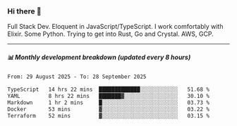 ### Hi there 👋

Full Stack Dev. Eloquent in JavaScript/TypeScript. I work comfortably with Elixir. Some Python. Trying to get into Rust, Go and Crystal. AWS, GCP.

***

##### 📊 Monthly development breakdown (updated every 8 hours)

<!--START_SECTION:waka-->

```txt
From: 29 August 2025 - To: 28 September 2025

TypeScript   14 hrs 22 mins  █████████████░░░░░░░░░░░░   51.68 %
YAML         8 hrs 22 mins   ███████▓░░░░░░░░░░░░░░░░░   30.10 %
Markdown     1 hr 2 mins     █░░░░░░░░░░░░░░░░░░░░░░░░   03.73 %
Docker       53 mins         ▓░░░░░░░░░░░░░░░░░░░░░░░░   03.22 %
Terraform    52 mins         ▓░░░░░░░░░░░░░░░░░░░░░░░░   03.15 %
```

<!--END_SECTION:waka-->
